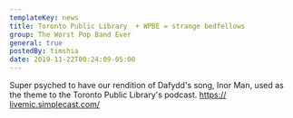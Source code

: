 ```yaml
---
templateKey: news
title: Toronto Public Library  + WPBE = strange bedfellows
group: The Worst Pop Band Ever
general: true
postedBy: timshia
date: 2019-11-22T00:24:09-05:00
---
```

Super psyched to have our rendition of Dafydd's song, Inor Man, used as the theme to the Toronto Public Library's podcast. [https://<wbr></wbr>livemic.simplecast.com/](https://livemic.simplecast.com/?fbclid=IwAR1889Y-CfwcqarrTGkHbXN3kCRmbES9_3WYgop7YxSUdhLuDxcAUNqj7pk)